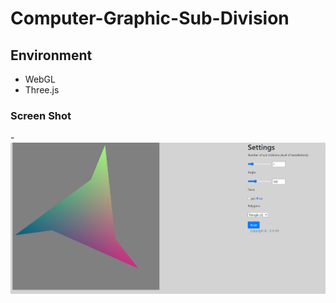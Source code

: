 # Computer-Graphic-Sub-Division
## Environment
- WebGL
- Three.js
### Screen Shot
-![image](https://github.com/KartaYu/Computer-Graphic-Sub-Division/blob/main/screenshot.png)
